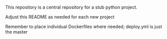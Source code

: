 This repository is a central repository for a stub python project.

Adjust this README as needed for each new project

Remember to place individual Dockerfiles where needed; deploy.yml is just the
master

